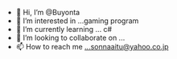 - 👋 Hi, I’m @Buyonta
- 👀 I’m interested in ...gaming program
- 🌱 I’m currently learning ... c#
- 💞️ I’m looking to collaborate on ...
- 📫 How to reach me ...sonnaaitu@yahoo.co.jp
<!---
Buyonta/Buyonta is a ✨ special ✨ repository because its `README.md` (this file) appears on your GitHub profileff.

You can click the Preview link to take a look at your changes.
--->
